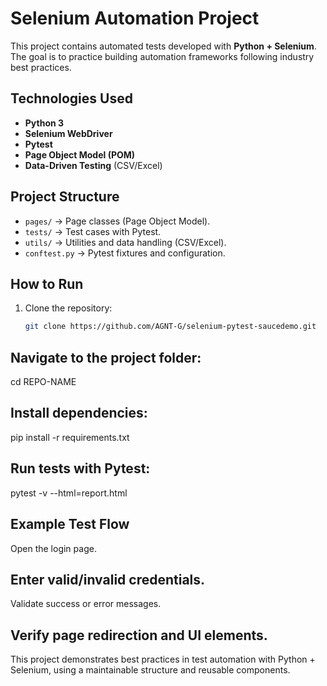 # Selenium Automation Project

This project contains automated tests developed with **Python + Selenium**.  
The goal is to practice building automation frameworks following industry best practices.

## Technologies Used
- **Python 3**
- **Selenium WebDriver**
- **Pytest**
- **Page Object Model (POM)**
- **Data-Driven Testing** (CSV/Excel)

## Project Structure
- `pages/` → Page classes (Page Object Model).
- `tests/` → Test cases with Pytest.
- `utils/` → Utilities and data handling (CSV/Excel).
- `conftest.py` → Pytest fixtures and configuration.

## How to Run
1. Clone the repository:
   ```bash
   git clone https://github.com/AGNT-G/selenium-pytest-saucedemo.git

## Navigate to the project folder:

cd REPO-NAME


## Install dependencies:

pip install -r requirements.txt


## Run tests with Pytest:

pytest -v --html=report.html

## Example Test Flow

Open the login page.

## Enter valid/invalid credentials.

Validate success or error messages.

## Verify page redirection and UI elements.

This project demonstrates best practices in test automation with Python + Selenium, using a maintainable structure and reusable components.
